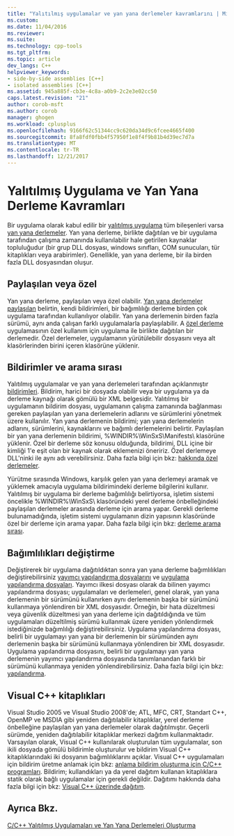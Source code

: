 ```yaml
---
title: "Yalıtılmış uygulamalar ve yan yana derlemeler kavramlarını | Microsoft Docs"
ms.custom: 
ms.date: 11/04/2016
ms.reviewer: 
ms.suite: 
ms.technology: cpp-tools
ms.tgt_pltfrm: 
ms.topic: article
dev_langs: C++
helpviewer_keywords:
- side-by-side assemblies [C++]
- isolated assemblies [C++]
ms.assetid: 945a885f-cb3e-4c8a-a0b9-2c2e3e02cc50
caps.latest.revision: "21"
author: corob-msft
ms.author: corob
manager: ghogen
ms.workload: cplusplus
ms.openlocfilehash: 9166f62c51344cc9c620da34d9c6fcee4665f400
ms.sourcegitcommit: 8fa8fdf0fbb4f57950f1e8f4f9b81b4d39ec7d7a
ms.translationtype: MT
ms.contentlocale: tr-TR
ms.lasthandoff: 12/21/2017
---
```

# <a name="concepts-of-isolated-applications-and-side-by-side-assemblies"></a>Yalıtılmış Uygulama ve Yan Yana Derleme Kavramları
Bir uygulama olarak kabul edilir bir [yalıtılmış uygulama](http://msdn.microsoft.com/library/aa375190) tüm bileşenleri varsa [yan yana derlemeler](http://msdn.microsoft.com/library/ff951640). Yan yana derleme, birlikte dağıtılan ve bir uygulama tarafından çalışma zamanında kullanılabilir hale getirilen kaynaklar topluluğudur (bir grup DLL dosyası, windows sınıfları, COM sunucuları, tür kitaplıkları veya arabirimler). Genellikle, yan yana derleme, bir ila birden fazla DLL dosyasından oluşur.  
  
## <a name="shared-or-private"></a>Paylaşılan veya özel  
 Yan yana derleme, paylaşılan veya özel olabilir. [Yan yana derlemeler paylaşılan](https://msdn.microsoft.com/en-us/library/aa375996.aspx) belirtin, kendi bildirimleri, bir bağımlılığı derleme birden çok uygulama tarafından kullanılıyor olabilir. Yan yana derlemenin birden fazla sürümü, aynı anda çalışan farklı uygulamalarla paylaşılabilir. A [özel derleme](http://msdn.microsoft.com/library/ff951638) uygulamasının özel kullanım için uygulama ile birlikte dağıtılan bir derlemedir. Özel derlemeler, uygulamanın yürütülebilir dosyasını veya alt klasörlerinden birini içeren klasörüne yüklenir.  
  
## <a name="manifests-and-search-order"></a>Bildirimler ve arama sırası  
 Yalıtılmış uygulamalar ve yan yana derlemeleri tarafından açıklanmıştır [bildirimleri](http://msdn.microsoft.com/library/aa375365). Bildirim, harici bir dosyada olabilir veya bir uygulama ya da derleme kaynağı olarak gömülü bir XML belgesidir. Yalıtılmış bir uygulamanın bildirim dosyası, uygulamanın çalışma zamanında bağlanması gereken paylaşılan yan yana derlemelerin adlarını ve sürümlerini yönetmek üzere kullanılır. Yan yana derlemenin bildirimi; yan yana derlemelerin adlarını, sürümlerini, kaynaklarını ve bağımlı derlemelerini belirtir. Paylaşılan bir yan yana derlemenin bildirimi, %WINDIR%\WinSxS\Manifests\ klasörüne yüklenir. Özel bir derleme söz konusu olduğunda, bildirimi, DLL içine bir kimliği 1'e eşit olan bir kaynak olarak eklemenizi öneririz. Özel derlemeye DLL'ninki ile aynı adı verebilirsiniz. Daha fazla bilgi için bkz: [hakkında özel derlemeler](http://msdn.microsoft.com/library/ff951638).  
  
 Yürütme sırasında Windows, karşılık gelen yan yana derlemeyi aramak ve yüklemek amacıyla uygulama bildirimindeki derleme bilgilerini kullanır. Yalıtılmış bir uygulama bir derleme bağımlılığı belirtiyorsa, işletim sistemi öncelikle %WINDIR%\WinSxS\ klasöründeki yerel derleme önbelleğindeki paylaşılan derlemeler arasında derleme için arama yapar. Gerekli derleme bulunamadığında, işletim sistemi uygulamanın dizin yapısının klasöründe özel bir derleme için arama yapar. Daha fazla bilgi için bkz: [derleme arama sırası](http://msdn.microsoft.com/library/aa374224).  
  
## <a name="changing-dependencies"></a>Bağımlılıkları değiştirme  
 Değiştirerek bir uygulama dağıtıldıktan sonra yan yana derleme bağımlılıkları değiştirebilirsiniz [yayımcı yapılandırma dosyalarını](http://msdn.microsoft.com/library/aa375682) ve [uygulama yapılandırma dosyaları](http://msdn.microsoft.com/library/aa374182). Yayımcı ilkesi dosyası olarak da bilinen yayımcı yapılandırma dosyası; uygulamaları ve derlemeleri, genel olarak, yan yana derlemenin bir sürümünü kullanırken aynı derlemenin başka bir sürümünü kullanmaya yönlendiren bir XML dosyasıdır. Örneğin, bir hata düzeltmesi veya güvenlik düzeltmesi yan yana derleme için dağıtıldığında ve tüm uygulamaları düzeltilmiş sürümü kullanmak üzere yeniden yönlendirmek istediğinizde bağımlılığı değiştirebilirsiniz. Uygulama yapılandırma dosyası, belirli bir uygulamayı yan yana bir derlemenin bir sürümünden aynı derlemenin başka bir sürümünü kullanmaya yönlendiren bir XML dosyasıdır. Uygulama yapılandırma dosyasını, belirli bir uygulamayı yan yana derlemenin yayımcı yapılandırma dosyasında tanımlanandan farklı bir sürümünü kullanmaya yeniden yönlendirebilirsiniz. Daha fazla bilgi için bkz: [yapılandırma](http://msdn.microsoft.com/library/aa375123).  
  
## <a name="visual-c-libraries"></a>Visual C++ kitaplıkları  
 Visual Studio 2005 ve Visual Studio 2008'de; ATL, MFC, CRT, Standart C++, OpenMP ve MSDIA gibi yeniden dağıtılabilir kitaplıklar, yerel derleme önbelleğine paylaşılan yan yana derlemeler olarak dağıtılmıştır. Geçerli sürümde, yeniden dağıtılabilir kitaplıklar merkezi dağıtım kullanmaktadır. Varsayılan olarak, Visual C++ kullanılarak oluşturulan tüm uygulamalar, son ikili dosyada gömülü bildirimle oluşturulur ve bildirim Visual C++ kitaplıklarındaki iki dosyanın bağımlılıklarını açıklar. Visual C++ uygulamaları için bildirim üretme anlamak için bkz: [anlama bildirim oluşturma için C/C++ programları](../build/understanding-manifest-generation-for-c-cpp-programs.md). Bildirim; kullandıkları ya da yerel dağıtım kullanan kitaplıklara statik olarak bağlı uygulamalar için gerekli değildir. Dağıtımı hakkında daha fazla bilgi için bkz: [Visual C++ üzerinde dağıtım](../ide/deployment-in-visual-cpp.md).  
  
## <a name="see-also"></a>Ayrıca Bkz.  
 [C/C++ Yalıtılmış Uygulamaları ve Yan Yana Derlemeleri Oluşturma](../build/building-c-cpp-isolated-applications-and-side-by-side-assemblies.md)